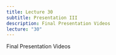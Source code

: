 ```yaml
---
title: Lecture 30
subtitle: Presentation III
description: Final Presentation Videos
lecture: "30"
---
```


Final Presentation Videos
